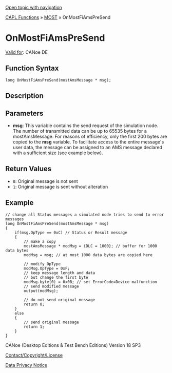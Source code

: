 [Open topic with navigation](../../../../../CANoeDEFamily.htm#Topics/CAPLFunctions/MOST/EventProcedures/CAPLfunctionOnMOSTFiAmsPreSend.md)

[CAPL Functions](../../CAPLfunctions.md) » [MOST](../CAPLfunctionsMOSTOverview.md) » OnMostFiAmsPreSend

# OnMostFiAmsPreSend

[Valid for](../../../Shared/FeatureAvailability.md): CANoe DE

## Function Syntax

```plaintext
long OnMostFiAmsPreSend(mostAmsMessage * msg);
```

## Description

## Parameters

- **msg**: This variable contains the send request of the simulation node. The number of transmitted data can be up to 65535 bytes for a mostAmsMessage. For reasons of efficiency, only the first 200 bytes are copied to the **msg** variable. To facilitate access to the entire message's user data, the message can be assigned to an AMS message declared with a sufficient size (see example below).

## Return Values

- `0`: Original message is not sent
- `1`: Original message is sent without alteration

## Example

```plaintext
// change all Status messages a simulated node tries to send to error messages
long OnMostFiAmsPreSend(mostAmsMessage * msg)
{
    if(msg.OpType == 0xC) // Status or Result message
    {
        // make a copy
        mostAmsMessage * modMsg = {DLC = 1000}; // buffer for 1000 data bytes
        modMsg = msg; // at most 1000 data bytes are copied here

        // modify OpType
        modMsg.OpType = 0xF;
        // keep message length and data
        // but change the first byte
        modMsg.byte(0) = 0x0B; // set ErrorCode=Device malfunction
        // send modified message
        output(modMsg);

        // do not send original message
        return 0;
    }
    else
    {
        // send original message
        return 1;
    }
}
```

CANoe (Desktop Editions & Test Bench Editions) Version 18 SP3

[Contact/Copyright/License](../../../Shared/ContactCopyrightLicense.md)

[Data Privacy Notice](https://www.vector.com/int/en/company/get-info/privacy-policy/)
